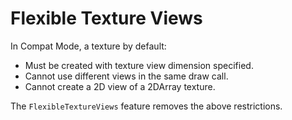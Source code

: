# Flexible Texture Views
In Compat Mode, a texture by default:
- Must be created with texture view dimension specified.
- Cannot use different views in the same draw call.
- Cannot create a 2D view of a 2DArray texture.

The `FlexibleTextureViews` feature removes the above restrictions.
